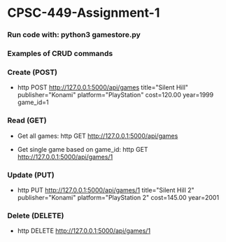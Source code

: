 # CPSC-449-Assignment-1

### Run code with: python3 gamestore.py

### Examples of CRUD commands

### Create (POST)

 - http POST http://127.0.0.1:5000/api/games title="Silent Hill" publisher="Konami" platform="PlayStation" cost=120.00 year=1999 game_id=1

### Read (GET)

 - Get all games: http GET http://127.0.0.1:5000/api/games

 - Get single game based on game_id: http GET http://127.0.0.1:5000/api/games/1

### Update (PUT)

 - http PUT http://127.0.0.1:5000/api/games/1 title="Silent Hill 2" publisher="Konami"  platform="PlayStation 2" cost=145.00 year=2001

### Delete (DELETE)

 - http DELETE http://127.0.0.1:5000/api/games/1
